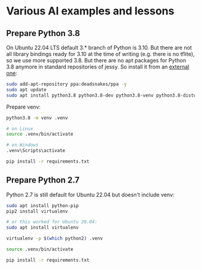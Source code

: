 # Various AI examples and lessons

## Prepare Python 3.8

On Ubuntu 22.04 LTS default 3.* branch of Python is 3.10. But there are not all library bindings ready for 3.10 at the time of writing (e.g. there is no tflite), so we use more supported 3.8. But there are no apt packages for Python 3.8 anymore in standard repositories of jessy. So install it from an [external one](https://www.linuxcapable.com/how-to-install-python-3-8-on-ubuntu-22-04-lts/):

```bash
sudo add-apt-repository ppa:deadsnakes/ppa -y
sudo apt update
sudo apt install python3.8 python3.8-dev python3.8-venv python3.8-distutils python3.8-lib2to3 python3.8-gdbm python3.8-tk -y
```

Prepare venv:

```bash
python3.8 -m venv .venv

# on Linux
source .venv/bin/activate

# on Windows
.venv\Scripts\activate

pip install -r requirements.txt
```

## Prepare Python 2.7

Python 2.7 is still default for Ubuntu 22.04 but doesn't include venv:

```bash
sudo apt install python-pip
pip2 install virtualenv

# or this worked for Ubuntu 20.04:
sudo apt install virtualenv

virtualenv -p $(which python2) .venv

source .venv/bin/activate

pip install -r requirements.txt
```
